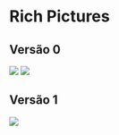 # Rich Pictures

## Versão 0

<img src="https://raw.githubusercontent.com/Requisitos2-2019/Shazam/master/docs/pré-rastreabilidade/rich-pictures/v0/0.1.jpg" />
<img src="https://raw.githubusercontent.com/Requisitos2-2019/Shazam/master/docs/pré-rastreabilidade/rich-pictures/v0/0.2.jpg" />

## Versão 1

<img src="https://raw.githubusercontent.com/Requisitos2-2019/Shazam/master/docs/pré-rastreabilidade/rich-pictures/v1/1.0.jpg" />